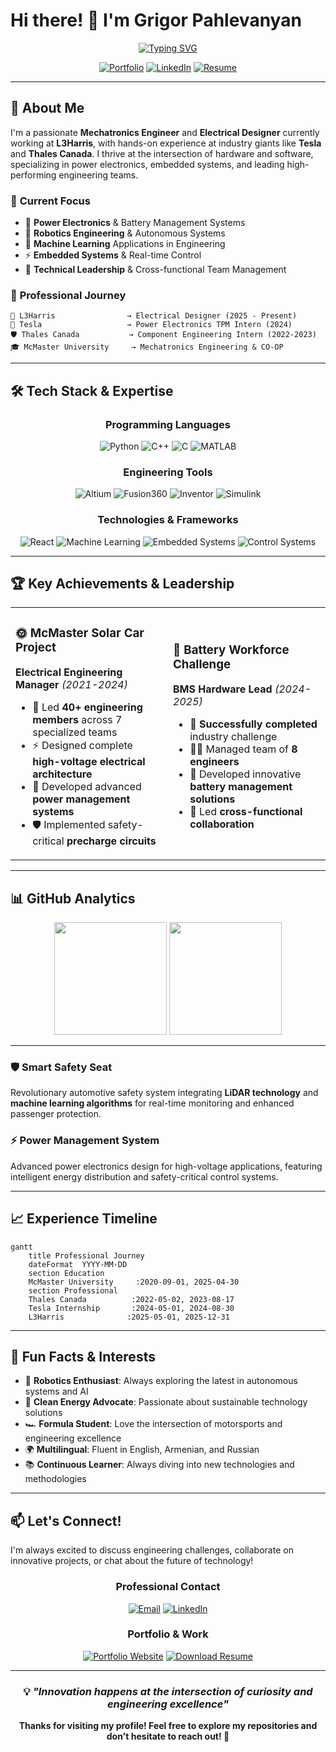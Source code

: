 # Hi there! 👋 I'm Grigor Pahlevanyan

<div align="center">
  
  [![Typing SVG](https://readme-typing-svg.herokuapp.com?font=Fira+Code&weight=600&size=28&duration=4000&pause=1000&color=00D9FF&center=true&vCenter=true&width=600&lines=Mechatronics+Engineer;Power+Electronics+Specialist;Tesla+%7C+L3Harris+%7C+Thales;Robotics+%26+AI+Enthusiast)](https://git.io/typing-svg)
  
  [![Portfolio](https://img.shields.io/badge/🌐_Portfolio-Visit_My_Website-blue?style=for-the-badge)](https://grigor-pahlevanyan.github.io/)
  [![LinkedIn](https://img.shields.io/badge/LinkedIn-Connect-0077B5?style=for-the-badge&logo=linkedin&logoColor=white)](https://www.linkedin.com/in/grigorpahlevanyan/)
  [![Resume](https://img.shields.io/badge/📄_Resume-Download_PDF-red?style=for-the-badge)](https://github.com/Grigor-Pahlevanyan/Resume_latex/blob/main/Grigor's%20Resume/main.pdf)
  
</div>

---

## 🚀 About Me

I'm a passionate **Mechatronics Engineer** and **Electrical Designer** currently working at **L3Harris**, with hands-on experience at industry giants like **Tesla** and **Thales Canada**. I thrive at the intersection of hardware and software, specializing in power electronics, embedded systems, and leading high-performing engineering teams.

### 🎯 **Current Focus**
- 🔋 **Power Electronics** & Battery Management Systems
- 🤖 **Robotics Engineering** & Autonomous Systems  
- 🧠 **Machine Learning** Applications in Engineering
- ⚡ **Embedded Systems** & Real-time Control
- 👥 **Technical Leadership** & Cross-functional Team Management

### 💼 **Professional Journey**
```
🏢 L3Harris                → Electrical Designer (2025 - Present)
🚗 Tesla                   → Power Electronics TPM Intern (2024)
🛡️ Thales Canada           → Component Engineering Intern (2022-2023)
🎓 McMaster University     → Mechatronics Engineering & CO-OP
```

---

## 🛠️ Tech Stack & Expertise

<div align="center">

### **Programming Languages**
![Python](https://img.shields.io/badge/Python-95%25-3776AB?style=flat-square&logo=python&logoColor=white)
![C++](https://img.shields.io/badge/C%2B%2B-95%25-00599C?style=flat-square&logo=c%2B%2B&logoColor=white)
![C](https://img.shields.io/badge/C-90%25-A8B9CC?style=flat-square&logo=c&logoColor=white)
![MATLAB](https://img.shields.io/badge/MATLAB-85%25-0076A8?style=flat-square&logo=mathworks&logoColor=white)

### **Engineering Tools**
![Altium](https://img.shields.io/badge/Altium_Designer-90%25-A5915F?style=flat-square)
![Fusion360](https://img.shields.io/badge/Fusion_360-90%25-FF6B00?style=flat-square)
![Inventor](https://img.shields.io/badge/Inventor-85%25-FF9500?style=flat-square)
![Simulink](https://img.shields.io/badge/Simulink-85%25-0076A8?style=flat-square)

### **Technologies & Frameworks**
![React](https://img.shields.io/badge/React-70%25-61DAFB?style=flat-square&logo=react&logoColor=black)
![Machine Learning](https://img.shields.io/badge/Machine_Learning-70%25-FF6F00?style=flat-square)
![Embedded Systems](https://img.shields.io/badge/Embedded_Systems-80%25-4CAF50?style=flat-square)
![Control Systems](https://img.shields.io/badge/Control_Systems-80%25-9C27B0?style=flat-square)

</div>

---

## 🏆 Key Achievements & Leadership

<table>
<tr>
<td width="50%">

### 🌞 **McMaster Solar Car Project**
**Electrical Engineering Manager** *(2021-2024)*
- 👥 Led **40+ engineering members** across 7 specialized teams
- ⚡ Designed complete **high-voltage electrical architecture**
- 🔋 Developed advanced **power management systems**
- 🛡️ Implemented safety-critical **precharge circuits**

</td>
<td width="50%">

### 🔋 **Battery Workforce Challenge**
**BMS Hardware Lead** *(2024-2025)*
- 🎯 **Successfully completed** industry challenge
- 👨‍💼 Managed team of **8 engineers**
- 🔧 Developed innovative **battery management solutions**
- 🤝 Led **cross-functional collaboration**

</td>
</tr>
</table>

---

## 📊 GitHub Analytics

<div align="center">
  
  <img height="180em" src="https://github-readme-stats.vercel.app/api?username=Grigor-Pahlevanyan&show_icons=true&theme=tokyonight&include_all_commits=true&count_private=true"/>
  <img height="180em" src="https://github-readme-stats.vercel.app/api/top-langs/?username=Grigor-Pahlevanyan&layout=compact&langs_count=8&theme=tokyonight"/>

</div>

---

### 🛡️ **Smart Safety Seat**
Revolutionary automotive safety system integrating **LiDAR technology** and **machine learning algorithms** for real-time monitoring and enhanced passenger protection.

### ⚡ **Power Management System**
Advanced power electronics design for high-voltage applications, featuring intelligent energy distribution and safety-critical control systems.

---

## 📈 Experience Timeline

```mermaid
gantt
    title Professional Journey
    dateFormat  YYYY-MM-DD
    section Education
    McMaster University     :2020-09-01, 2025-04-30
    section Professional
    Thales Canada          :2022-05-02, 2023-08-17
    Tesla Internship       :2024-05-01, 2024-08-30
    L3Harris              :2025-05-01, 2025-12-31
```

---

## 🌟 Fun Facts & Interests

- 🤖 **Robotics Enthusiast**: Always exploring the latest in autonomous systems and AI
- 🔋 **Clean Energy Advocate**: Passionate about sustainable technology solutions
- 🏎️ **Formula Student**: Love the intersection of motorsports and engineering excellence
- 🌍 **Multilingual**: Fluent in English, Armenian, and Russian
- 📚 **Continuous Learner**: Always diving into new technologies and methodologies

---

## 📫 Let's Connect!

I'm always excited to discuss engineering challenges, collaborate on innovative projects, or chat about the future of technology!

<div align="center">

### **Professional Contact**
[![Email](https://img.shields.io/badge/Email-pahlevag%40mcmaster.ca-D14836?style=for-the-badge&logo=gmail&logoColor=white)](mailto:pahlevag@mcmaster.ca)
[![LinkedIn](https://img.shields.io/badge/LinkedIn-Connect-0077B5?style=for-the-badge&logo=linkedin&logoColor=white)](https://www.linkedin.com/in/grigorpahlevanyan/)

### **Portfolio & Work**
[![Portfolio Website](https://img.shields.io/badge/🌐_Portfolio-Visit_Website-blue?style=for-the-badge)](https://grigor-pahlevanyan.github.io/)
[![Download Resume](https://img.shields.io/badge/📄_Resume-Download_PDF-red?style=for-the-badge)](https://github.com/Grigor-Pahlevanyan/Resume_latex/blob/main/Grigor's%20Resume/main.pdf)

---

### 💡 *"Innovation happens at the intersection of curiosity and engineering excellence"*

**Thanks for visiting my profile! Feel free to explore my repositories and don't hesitate to reach out! 🚀**

</div>

<!--
Fun fact: This README is dynamically generated and regularly updated!
Grigor-Pahlevanyan/Grigor-Pahlevanyan is a ✨ special ✨ repository because its `README.md` (this file) appears on your GitHub profile.
-->
